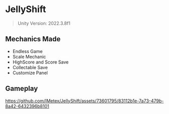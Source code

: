 # JellyShift 
> Unity Version: 2022.3.8f1

Mechanics Made
- 
- Endless Game
- Scale Mechanic
- HighScore and Score Save
- Collectable Save
- Customize Panel

Gameplay
- 
https://github.com/IMetex/JellyShift/assets/73601795/83112b1e-7a73-479b-8a42-6432396b8101



